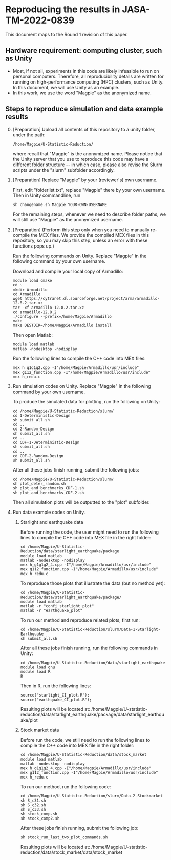 # Reproducing the results in JASA-TM-2022-0839

This document maps to the Round 1 revision of this paper.

## Hardware requirement:  computing cluster, such as Unity
* Most, if not all, experiments in this code are likely infeasible to run on personal computers.  Therefore, all reproducibility details are written for running on high-performance computing (HPC) clusters, such as Unity.  In this document, we will use Unity as an example.
* In this work, we use the word "Magpie" as the anonymized name.

## Steps to reproduce simulation and data example results

0. [Preparation] Upload all contents of this repository to a unity folder, under the path:
   ```
   /home/Magpie/U-Statistic-Reduction/
   ```
   where recall that "Magpie" is the anonymized name.
   Please notice that the Unity server that you use to reproduce this code may have a different folder structure -- in which case, please also revise the Slurm scripts under the "slurm" subfolder accordingly.

1. [Preparation] Replace "Magpie" by your (reviewer's) own username.

   First, edit "folderlist.txt", replace "Magpie" there by your own username.
   Then in Unity commandline, run
   ```
   sh changename.sh Magpie YOUR-OWN-USERNAME
   ```

   For the remaining steps, whenever we need to describe folder paths, we will still use "Magpie" as the anonymized username.

2. [Preparation] (Perform this step only when you need to manually re-compile the MEX files.  We provide the compiled MEX files in this repository, so you may skip this step, unless an error with these functions pops up.)

   Run the following commands on Unity.  Replace "Magpie" in the following command by your own username.

   Download and compile your local copy of Armadillo:
   ```
   module load cmake
   cd ~
   mkdir Armadillo
   cd Armadillo
   wget https://cytranet.dl.sourceforge.net/project/arma/armadillo-12.8.2.tar.xz
   tar -xf armadillo-12.8.2.tar.xz
   cd armadillo-12.8.2
   ./configure --prefix=/home/Magpie/Armadillo
   make
   make DESTDIR=/home/Magpie/Armadillo install
   ```

   Then open Matlab:
   ```
   module load matlab
   matlab -nodesktop -nodisplay
   ```

   Run the following lines to compile the C++ code into MEX files:
   ```
   mex h_g1g1g2.cpp -I"/home/Magpie/Armadillo/usr/include"
   mex g112_function.cpp -I"/home/Magpie/Armadillo/usr/include"
   mex h_redu.c
   ```

4. Run simulation codes on Unity.  Replace "Magpie" in the following command by your own username.

   To produce the simulated data for plotting, run the following on Unity:
   ```
   cd /home/Magpie/U-Statistic-Reduction/slurm/
   cd 1-Deterministic-Design
   sh submit_all.sh
   cd ..
   cd 2-Random-Design
   sh submit_all.sh
   cd ..
   cd CDF-1-Deterministic-Design
   sh submit_all.sh
   cd ..
   cd CDF-2-Random-Design
   sh submit_all.sh
   ```

   After all these jobs finish running, submit the following jobs:
   ```
   cd /home/Magpie/U-Statistic-Reduction/slurm/
   sh plot_deter_random.sh
   sh plot_and_benchmarks_CDF-1.sh
   sh plot_and_benchmarks_CDF-2.sh
   ```

   Then all simulation plots will be outputted to the "plot" subfolder.

5. Run data example codes on Unity.

   1. Starlight and earthquake data
      
      Before running the code, the user might need to run the following lines to compile the C++ code into MEX file in the right folder:
      ```
      cd /home/Magpie/U-Statistic-Reduction/data/starlight_earthquake/package
      module load matlab
      matlab -nodesktop -nodisplay
      mex h_g1g1g2_4.cpp -I"/home/Magpie/Armadillo/usr/include"
      mex g112_function.cpp -I"/home/Magpie/Armadillo/usr/include"
      mex h_redu.c
      ```

      To reproduce those plots that illustrate the data (but no method yet):
      ```
      cd /home/Magpie/U-Statistic-Reduction/data/starlight_earthquake/package/
      module load matlab
      matlab -r "confi_starlight_plot"
      matlab -r "earthquake_plot"
      ```

      To run our method and reproduce related plots, first run:
      ```
      cd /home/Magpie/U-Statistic-Reduction/slurm/Data-1-Starlight-Earthquake
      sh submit_all.sh
      ```
      After all these jobs finish running, run the following commands in Unity:
      ```
      cd /home/Magpie/U-Statistic-Reduction/data/starlight_earthquake
      module load gnu
      module load R
      R
      ```
      Then in R, run the following lines:
      ```
      source("starlight_CI_plot.R");
      source("earthquake_CI_plot.R");
      ```
      Resulting plots will be located at: /home/Magpie/U-statistic-reduction/data/starlight_earthquake/package/data/starlight_earthquake/plot
   
   3. Stock market data
      
      Before run the code, we still need to run the following lines to compile the C++ code into MEX file in the right folder:
         ```
         cd /home/Magpie/U-Statistic-Reduction/data/stock_market
         module load matlab
         matlab -nodesktop -nodisplay
         mex h_g1g1g2_4.cpp -I"/home/Magpie/Armadillo/usr/include"
         mex g112_function.cpp -I"/home/Magpie/Armadillo/usr/include"
         mex h_redu.c
         ```
      To run our method, run the following code:
      ```
      cd /home/Magpie/U-Statistic-Reduction/slurm/Data-2-Stockmarket
      sh S_c31.sh
      sh S_c32.sh
      sh S_c33.sh
      sh stock_comp.sh
      sh stock_comp2.sh
      ```
      After these jobs finish running, submit the following job:
      ```
      sh stock_run_last_two_plot_commands.sh
      ```
      Resulting plots will be located at: /home/Magpie/U-statistic-reduction/data/stock_market/data/stock_market


   







